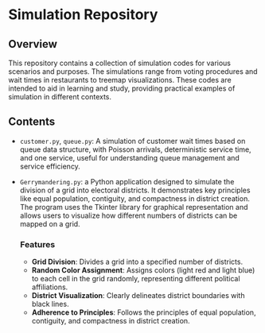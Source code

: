 # Simulation Repository

## Overview

This repository contains a collection of simulation codes for various scenarios and purposes. The simulations range from voting procedures and wait times in restaurants to treemap visualizations. These codes are intended to aid in learning and study, providing practical examples of simulation in different contexts.

## Contents
- `customer.py`, `queue.py`: A simulation of customer wait times based on queue data structure, with Poisson arrivals, deterministic service time, and one service, useful for understanding queue management and service efficiency.

- `Gerrymandering.py`: a Python application designed to simulate the division of a grid into electoral districts. It demonstrates key principles like equal population, contiguity, and compactness in district creation. The program uses the Tkinter library for graphical representation and allows users to visualize how different numbers of districts can be mapped on a grid. 

  ### Features
  - **Grid Division**: Divides a grid into a specified number of districts.
  - **Random Color Assignment**: Assigns colors (light red and light blue) to each cell in the grid randomly, representing different political affiliations.
  - **District Visualization**: Clearly delineates district boundaries with black lines.
  - **Adherence to Principles**: Follows the principles of equal population, contiguity, and compactness in district creation.


